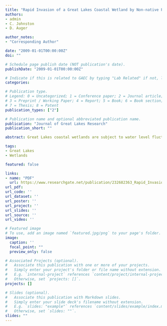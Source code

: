 ```yaml
---
title: "Rapid Invasion of a Great Lakes Coastal Wetland by Non-native Phragmites australis and Typha"
authors:
- admin
- C. Johnston
- D. Auger

author_notes:
- "Corresponding Author"

date: "2009-01-01T00:00:00Z"
doi: ""

# Schedule page publish date (NOT publication's date).
publishDate: "2009-01-01T00:00:00Z"

# Indicate if this is related to GAEC by typing "Lab Related" if not, leave blank
categories: 

# Publication type.
# Legend: 0 = Uncategorized; 1 = Conference paper; 2 = Journal article;
# 3 = Preprint / Working Paper; 4 = Report; 5 = Book; 6 = Book section;
# 7 = Thesis; 8 = Patent
publication_types: ["2"]

# Publication name and optional abbreviated publication name.
publication: "Journal of Great Lakes Research"
publication_short: ""

abstract: Great Lakes coastal wetlands are subject to water level fluctuations that promote the maintenance of coastal wetlands. Point au Sauble, a Green Bay coastal wetland, was an open water lagoon as of 1999, but became entirely vegetated as Lake Michigan experienced a prolonged period of below-average water levels. Repeat visits in 2001 and 2004 documented a dramatic change in emergent wetland vegetation communities. In 2001 non-native Phragmites and Typha were present but their cover was sparse; in 2004 half of the transect was covered by a 3 m tall, invasive Phragmites and non-native Typha community. Percent similarity between plant species present in 2001 versus 2004 was approximately 19% (Jaccard's coefficient), indicating dramatic changes in species composition that took place in only 3 years. The height of the dominant herbaceous plants and coverage by invasive species were significantly higher in 2004 than they were in 2001. However, floristic quality index and coefficient of conservatism were greater in 2004 than 2001. Cover by plant litter did not differ between 2001 and 2004. The prolonged period of below-average water levels between 1999 and early 2004 exposed unvegetated lagoon bottoms as mud flats, which provided substrate for new plant colonization and created conditions conducive to colonization by invasive taxa. PCR/RFLP analysis revealed that Phragmites from Point au Sauble belongs to the more aggressive, introduced genotype. It displaces native vegetation and is tolerant of a wide range of water depth. Therefore it may disrupt the natural cycles of vegetation replacement that occur under native plant communities in healthy Great Lakes coastal wetlands. 

tags:
- Great Lakes
- Wetlands

featured: false

links:
- name: "PDF"
  url: https://www.researchgate.net/publication/232682363_Rapid_Invasion_of_a_Great_Lakes_Coastal_Wetland_by_Non-native_Phragmites_australis_and_Typha
url_pdf: 
url_code: ''
url_dataset: ''
url_poster: ''
url_project: ''
url_slides: ''
url_source: ''
url_video: ''

# Featured image
# To use, add an image named `featured.jpg/png` to your page's folder. 
image:
  caption: ''
  focal_point: ""
  preview_only: false

# Associated Projects (optional).
#   Associate this publication with one or more of your projects.
#   Simply enter your project's folder or file name without extension.
#   E.g. `internal-project` references `content/project/internal-project/index.md`.
#   Otherwise, set `projects: []`.
projects: []

# Slides (optional).
#   Associate this publication with Markdown slides.
#   Simply enter your slide deck's filename without extension.
#   E.g. `slides: "example"` references `content/slides/example/index.md`.
#   Otherwise, set `slides: ""`.
slides: ""
---
```


